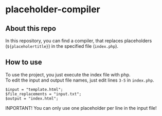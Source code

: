 # placeholder-compiler
## About this repo
In this repository, you can find a compiler, that replaces placeholders (`${placeholertitle}`) in the specified file (`index.php`).

## How to use
To use the project, you just execute the index file with php.<br>
To edit the input and output file names, just edit lines `3-5` in `index.php`.
```
$input = "template.html";
$file_replacements = "input.txt";
$output = "index.html";
```

INPORTANT!
You can only use one placeholder per line in the input file!

